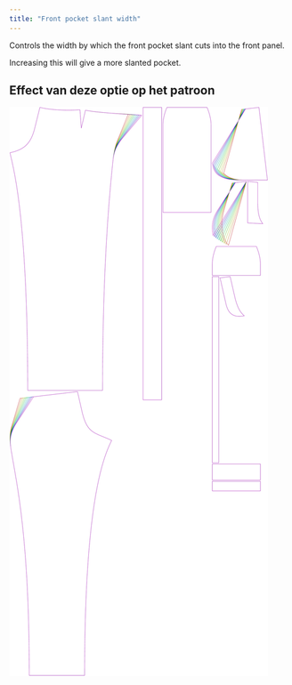 ```yaml
---
title: "Front pocket slant width"
---
```


Controls the width by which the front pocket slant cuts into the front panel.

Increasing this will give a more slanted pocket.

## Effect van deze optie op het patroon

![This image shows the effect of this option by superimposing several variants that have a different value for this option](charlie_frontpocketslantwidth_sample.svg "Effect of this option on the pattern")
